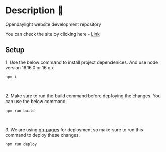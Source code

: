 # Description 📝

Opendaylight website development repository

You can check the site by clicking here - <a href="https://msaini28r.github.io/opendaylight/">Link</a>

## Setup

<p>1. Use the below command to install project dependenices. And use node version 16.16.0 or 16.x.x</p>

```
npm i
```

 <br>
 
 <p>2. Make sure to run the build command before deploying the changes. You can use the below command.</p>

```
npm run build
```

 <br>

<p>3. We are using <a href="https://www.pluralsight.com/guides/deploying-github-pages-with-create-react-app">gh-pages</a> for deployment so make sure to run this command to deploy these changes.</p>

```
npm run deploy
```
